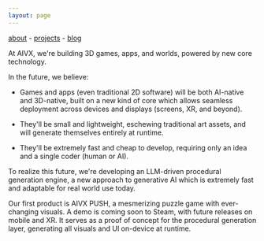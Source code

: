 ```yaml
---
layout: page
---
```

[about](/about/) - [projects](/projects/) - [blog](/blog/)


At AIVX, we're building 3D games, apps, and worlds, powered by new core technology.

In the future, we believe:

- Games and apps (even traditional 2D software) will be both AI-native and 3D-native, built on a new kind of core which allows seamless deployment across devices and displays (screens, XR, and beyond). 

- They'll be small and lightweight, eschewing traditional art assets, and will generate themselves entirely at runtime.
 
- They'll be extremely fast and cheap to develop, requiring only an idea and a single coder (human or AI). 

To realize this future, we're developing an LLM-driven procedural generation engine, a new approach to generative AI which is extremely fast and adaptable for real world use today.

Our first product is AIVX PUSH, a mesmerizing puzzle game with ever-changing visuals. A demo is coming soon to Steam, with future releases on mobile and XR. It serves as a proof of concept for the procedural generation layer, generating all visuals and UI on-device at runtime.


